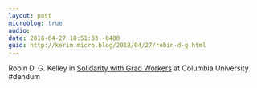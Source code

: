 ```yaml
---
layout: post
microblog: true
audio: 
date: 2018-04-27 18:51:33 -0400
guid: http://kerim.micro.blog/2018/04/27/robin-d-g.html
---
```

Robin D. G. Kelley in [Solidarity with Grad Workers](http://thenewinquiry.com/solidarity-with-grad-workers/) at Columbia University #dendum
